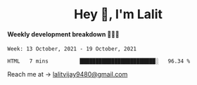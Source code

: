 <h1 align="center">Hey 👋, I'm Lalit</h1>

#### Weekly development breakdown 👨🏻‍💻
<!--START_SECTION:waka-->
```text
Week: 13 October, 2021 - 19 October, 2021

HTML   7 mins          ████████████████████████░   96.34 % 
```
<!--END_SECTION:waka-->

Reach me at → lalitvijay9480@gmail.com
